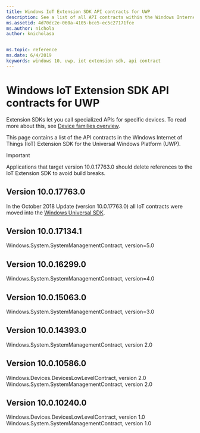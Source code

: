 ```yaml
---
title: Windows IoT Extension SDK API contracts for UWP
description: See a list of all API contracts within the Windows Internet of Things Extension SDK for the Universal Windows Platform.
ms.assetid: 4d70dc2e-060a-4105-bce5-ec5c27171fce
ms.author: nichola
author: knicholasa


ms.topic: reference
ms.date: 6/4/2019
keywords: windows 10, uwp, iot extension sdk, api contract
---
```

# Windows IoT Extension SDK API contracts for UWP

Extension SDKs let you call specialized APIs for specific devices. To read more about this, see [Device families overview](device-families-overview.md).

This page contains a list of the API contracts in the Windows Internet of Things (IoT) Extension SDK for the Universal Windows Platform (UWP).

> [!IMPORTANT]
> Applications that target version 10.0.17763.0 should delete references to the IoT Extension SDK to avoid build breaks.

## Version 10.0.17763.0

In the October 2018 Update (version 10.0.17763.0) all IoT contracts were moved into the [Windows Universal SDK](windows-universal-sdk.md).

## Version 10.0.17134.1

Windows.System.SystemManagementContract, version=5.0

## Version 10.0.16299.0

Windows.System.SystemManagementContract, version=4.0

## Version 10.0.15063.0

Windows.System.SystemManagementContract, version=3.0

## Version 10.0.14393.0

Windows.System.SystemManagementContract, version 2.0

## Version 10.0.10586.0

Windows.Devices.DevicesLowLevelContract, version 2.0  
Windows.System.SystemManagementContract, version 2.0

## Version 10.0.10240.0

Windows.Devices.DevicesLowLevelContract, version 1.0
Windows.System.SystemManagementContract, version 1.0
